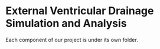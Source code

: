# External Ventricular Drainage Simulation and Analysis

Each component of our project is under its own folder.
